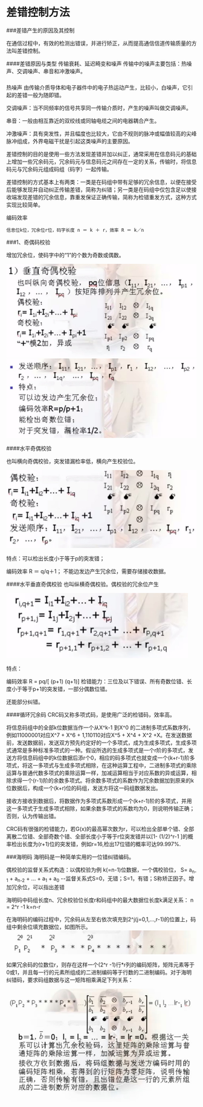 # 差错控制方法

###差错产生的原因及其控制

在通信过程中，有效的检测出错误，并进行矫正，从而提高通信信道传输质量的方法叫差错控制。

####差错原因与类型
传输衰耗、延迟畸变和噪声
传输中的噪声主要包括：热噪声、交调噪声、串音和冲激噪声。

###

热噪声
由传输介质导体和电子器件中的电子热运动产生，比较小，白噪声，它引起的差错一般为随即错。

交调噪声：当不同频率的信号共享同一传输介质时，产生的噪声叫做交调噪声。

串音：一般由相互靠近的双绞线或同轴电缆之间的电器耦合产生。

冲激噪声：具有突发性，并且幅度也比较大，它由不规则的脉冲或幅值较高的尖峰脉冲组成，外界电磁干扰是引起这类噪声的主要原因。


差错控制的目的是使用一些方法发现差错并加以纠正，通常采用在信息码元的基础上增加一些冗余码元，冗余码元与信息码元之间存在一定的关系，传输时，将信息码元与冗余码元组成码组（码字）一起传输。

差错控制的方式基本上有两类：一类是在码组中带有足够的冗余信息，以便在接受后能够发现并自动纠正传输差错，简称为纠错；另一类是在码组中仅包含足以使接收端发现差错的冗余信息，靠重发保证正确传输，简称为检错重发方式，这种方式实现比较简单。

编码效率

	信息位k位，冗余位r位，码字长度 n ＝ k ＋ r，效率 R ＝ k／n
	
	
	
	
	
	
###1、奇偶码校验

增加冗余位，使码字中的“1”的个数为奇数或偶数。

![](media/14656487195731.jpg)
![](media/14656489468880.jpg)


####水平奇偶校验

也叫横向奇偶校验，突发错漏检率低，横向产生校验位。

![](media/14656499384182.jpg)

特点：可以检出长度小于等于p的突发错；

编码效率 R ＝ q/q＋1；
不能边发边产生冗余位，需要存储接收数据。


####水平垂直奇偶校验
也叫纵横奇偶校验。偶校验的冗余位产生

![](media/14656503535442.jpg)

特点：

编码效率  R = pq/[ (p+1) (q+1)]
检错能力：三位及以下错误、所有奇数位错、长度小于等于p+1的突发错，一部分偶数位错。

还能部分纠错。


####循环冗余码
CRC码又称多项式码，是使用广泛的检错码，效率高。

将信息码组中的全部k位数据当作一个从X^k-1 到X^0 的二进制多项式系数序列，例如11000001对应X^7 + X^6 + 1,110110对应X^5 + X^4 + X^2 +X。在发送数据前，发送数据前，发送双方预先约定好的一个多项式，成为生成多项式，生成多项式通常是多种标准多项式的一种。假设所选的生成多项式是一个r阶的多项式，发送方将信息码组中的k位数据后添r个0，相应的码多项式也就变成一个(k+r-1)阶多项式，将这一多项式与生成多项式相除，在这种运算工程中，二进制多项式的乘除运算与普通代数多项式的乘除运算一样，加减运算相当于对应系数的异或运算，相除求得一个(r-1)阶的余数多项式。将余数多项式的系数作为冗余数据加到原来的k位数据后，构成一个(k+r)位的码组，发送方将这一码组数据发出。

接收方接收到数据后，将数据作为多项式系数形成一个(k+r-1)阶的多项式，并用这一多项式于生成多项式相除，如果余数多项式的系数均为0，则说明传输正确；否则，认为传输出错。


CRC码有很强的检错能力，若G(x)的最高幂次数为r，可以检出全部单个错、全部离散二位错、全部奇数个错、全部长度小于等于r位突发错并以[1- (1/2)^r-1 ]的概率检出长度为(r+1)位的突发错，例如r=16,检出17位错的概率可达99.997%.









###海明码
海明码是一种简单实用的一位错纠错编码。

偶校验的监督关系式构造：以偶校验为例
k(=n-1)位数据，一个偶校验位，
S= a<sub>n-1</sub> + a<sub>n-2</sub> + ... + a<sub>1</sub> + a<sub>0</sub> --监督关系式S=0，无错；S=1，有错；S称矫正因子。增加冗余位，可以指出差错

海明码中码组长度n、冗余校验位长度r和码组中的最大数据位长度k满足关系：
n = 2^r -1
k=n-r



在海明码的编码过程中，冗余码从左至右依次填充到2^j(j=0,1,...,r-1)的位置上，码组中剩余位填充数据位，如图所示。
![](media/14873344182729.jpg)

如果冗余码的位数位r，则存在这样一个(2^r -1)行*r列的编码矩阵，矩阵元素等于0或1，并且每一行的元素所组成的二进制编码等于行数的二进制编码。对于海明纠错码，要求码组数据与这一矩阵相乘满足下列关系：


![](media/14873346205455.jpg)


